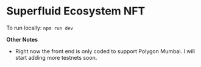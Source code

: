 # **Superfluid Ecosystem NFT**

To run locally:
`npm run dev`

**Other Notes**

- Right now the front end is only coded to support Polygon Mumbai. I will start adding more testnets soon.
